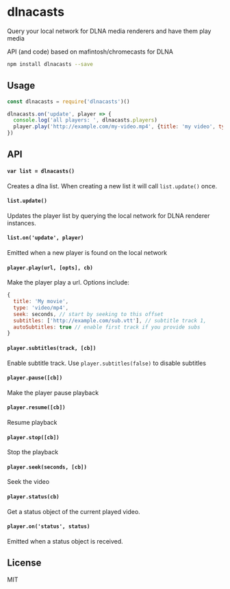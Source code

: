 # dlnacasts

Query your local network for DLNA media renderers and have them play media

API (and code) based on mafintosh/chromecasts for DLNA

```bash
npm install dlnacasts --save
```

## Usage

```js
const dlnacasts = require('dlnacasts')()

dlnacasts.on('update', player => {
  console.log('all players: ', dlnacasts.players)
  player.play('http://example.com/my-video.mp4', {title: 'my video', type: 'video/mp4'})
})
```

## API

#### `var list = dlnacasts()`

Creates a dlna list.
When creating a new list it will call `list.update()` once.

#### `list.update()`

Updates the player list by querying the local network for DLNA renderer instances.

#### `list.on('update', player)`

Emitted when a new player is found on the local network

#### `player.play(url, [opts], cb)`

Make the player play a url. Options include:

```js
{
  title: 'My movie',
  type: 'video/mp4',
  seek: seconds, // start by seeking to this offset
  subtitles: ['http://example.com/sub.vtt'], // subtitle track 1,
  autoSubtitles: true // enable first track if you provide subs
}
```

#### `player.subtitles(track, [cb])`

Enable subtitle track. Use `player.subtitles(false)` to disable subtitles

#### `player.pause([cb])`

Make the player pause playback

#### `player.resume([cb])`

Resume playback

#### `player.stop([cb])`

Stop the playback

#### `player.seek(seconds, [cb])`

Seek the video

#### `player.status(cb)`

Get a status object of the current played video.

#### `player.on('status', status)`

Emitted when a status object is received.

## License

MIT
